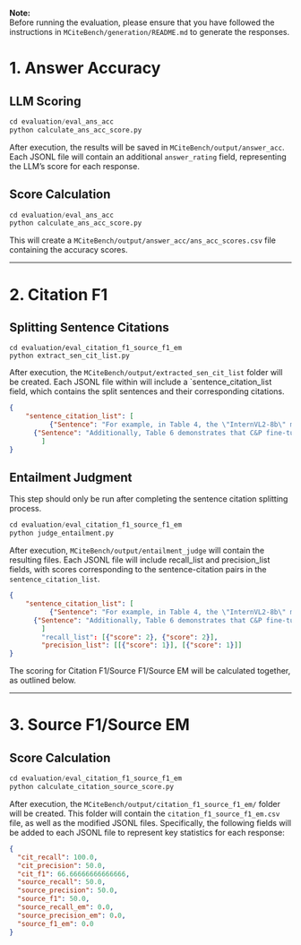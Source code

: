 **Note:**  
Before running the evaluation, please ensure that you have followed the instructions in `MCiteBench/generation/README.md` to generate the responses.

# 1. Answer Accuracy

## LLM Scoring

```python
cd evaluation/eval_ans_acc
python calculate_ans_acc_score.py
```

After execution, the results will be saved in `MCiteBench/output/answer_acc`. Each JSONL file will contain an additional `answer_rating` field, representing the LLM’s score for each response.

## Score Calculation

```python
cd evaluation/eval_ans_acc
python calculate_ans_acc_score.py
```

This will create a `MCiteBench/output/answer_acc/ans_acc_scores.csv` file containing the accuracy scores.

---

# 2. Citation F1

## Splitting Sentence Citations

```
cd evaluation/eval_citation_f1_source_f1_em
python extract_sen_cit_list.py
```

After execution, the `MCiteBench/output/extracted_sen_cit_list` folder will be created. Each JSONL file within will include a `sentence_citation_list field, which contains the split sentences and their corresponding citations.

```json
{
	"sentence_citation_list": [
          {"Sentence": "For example, in Table 4, the \"InternVL2-8b\" model achieves high performance on the DocVQA dataset with 79.48% precision (P) and 47.50% consistency (C).", "Citation": ["Table 4"]},
  	  {"Sentence": "Additionally, Table 6 demonstrates that C&P fine-tuning enhances both cognitive task (C.T.) and perceptual task (P.T.) performance.", "Citation": ["Table 6"]}
        ]
}
```

## Entailment Judgment

This step should only be run after completing the sentence citation splitting process.

```python
cd evaluation/eval_citation_f1_source_f1_em
python judge_entailment.py
```

After execution, `MCiteBench/output/entailment_judge` will contain the resulting files. Each JSONL file will include recall_list and precision_list fields, with scores corresponding to the sentence-citation pairs in the `sentence_citation_list`.

```json
{
	"sentence_citation_list": [
          {"Sentence": "For example, in Table 4, the \"InternVL2-8b\" model achieves high performance on the DocVQA dataset with 79.48% precision (P) and 47.50% consistency (C).", "Citation": ["Table 4"]},
  	  {"Sentence": "Additionally, Table 6 demonstrates that C&P fine-tuning enhances both cognitive task (C.T.) and perceptual task (P.T.) performance.", "Citation": ["Table 6"]}
        ]
        "recall_list": [{"score": 2}, {"score": 2}], 
        "precision_list": [[{"score": 1}], [{"score": 1}]]
}
```

The scoring for Citation F1/Source F1/Source EM will be calculated together, as outlined below.

---

# 3. Source F1/Source EM

## Score Calculation

```python
cd evaluation/eval_citation_f1_source_f1_em
python calculate_citation_source_score.py
```

After execution, the `MCiteBench/output/citation_f1_source_f1_em/` folder will be created. This folder will contain the `citation_f1_source_f1_em.csv` file, as well as the modified JSONL files. Specifically, the following fields will be added to each JSONL file to represent key statistics for each response:

```json
{
  "cit_recall": 100.0, 
  "cit_precision": 50.0, 
  "cit_f1": 66.66666666666666, 
  "source_recall": 50.0, 
  "source_precision": 50.0, 
  "source_f1": 50.0, 
  "source_recall_em": 0.0, 
  "source_precision_em": 0.0, 
  "source_f1_em": 0.0
}
```

